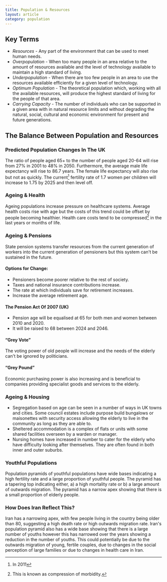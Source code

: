 ```yaml
---
title: Population & Resources
layout: article
category: population
---
```


## Key Terms

- *Resources* - Any part of the environment that can be used to meet human needs.
- *Overpopulation* - When too many people in an area relative to the amount of resources available and the level of technology available to maintain a high standard of living.
- *Underpopulation* - When there are too few people in an area to use the resources available efficiently for a given level of technology.
- *Optimum Population* - The theoretical population which, working with all the available resources, will produce the highest standard of living for the people of that area.
- *Carrying Capacity* - The number of individuals who can be supported in a given area with in natural resource limits and without degrading the natural, social, cultural and economic environment for present and future generations.

## The Balance Between Population and Resources

### Predicted Population Changes In The UK

The ratio of people aged 65+ to the number of people aged 20-64 will rise from 27% in 2001 to 48% in 2050. Furthermore, the average male life expectancy will rise to 86.7 years. The female life expectancy will also rise but not as quickly. The current[^1] fertility rate of 1.7 women per children will increase to 1.75 by 2025 and then level off.

### Ageing & Health

Ageing populations increase pressure on healthcare systems. Average health costs rise with age but the costs of this trend could be offset by people becoming healthier. Health care costs tend to be compressed[^2] in the last years or months of life.

### Ageing & Pensions

State pension systems transfer resources from the current generation of workers into the current generation of pensioners but this system can't be sustained in the future.

#### Options for Change:

- Pensioners become poorer relative to the rest of society.
- Taxes and national insurance contributions increase.
- The rate at which individuals save for retirement increases.
- Increase the average retirement age.

#### The Pension Act Of 2007 (UK)

- Pension age will be equalised at 65 for both men and women between 2010 and 2020.
- It will be raised to 68 between 2024 and 2046.

#### “Grey Vote”

The voting power of old people will increase and the needs of the elderly can't be ignored by politicians.

#### “Grey Pound”

Economic purchasing power is also increasing and is beneficial to companies providing specialist goods and services to the elderly.

### Ageing & Housing

- Segregation based on age can be seen in a number of ways in UK towns and cities. Some council estates include purpose build bungalows or maisonettes with security access allowing the elderly to live in the community as long as they are able to.
- Sheltered accommodation is a complex of flats or units with some shared facilities overseen by a warden or manager.
- Nursing homes have increased in number to cater for the elderly who have difficulty looking after themselves. They are often found in both inner and outer suburbs.

### Youthful Populations

Population pyramids of youthful populations have wide bases indicating a high fertility rate and a large proportion of youthful people. The pyramid has a tapering top indicating either, a) a high mortality rate or b) a large amount of outwards migration. The pyramid has a narrow apex showing that there is a small proportion of elderly people.

### How Does Iran Reflect This?  

Iran has a narrowing apex, with few people living in the country being older than 80, suggesting a high death rate or high outwards migration rate. Iran's population pyramid also has a wide base showing that there is a large number of youths however this has narrowed over the years showing a reduction in the number of youths. This could potentially be due to the outwards migration of young, fertile couples, due to changes in the social perception of large families or due to changes in health care in Iran.

[^1]: In 2011

[^2]: This is known as compression of morbidity.
